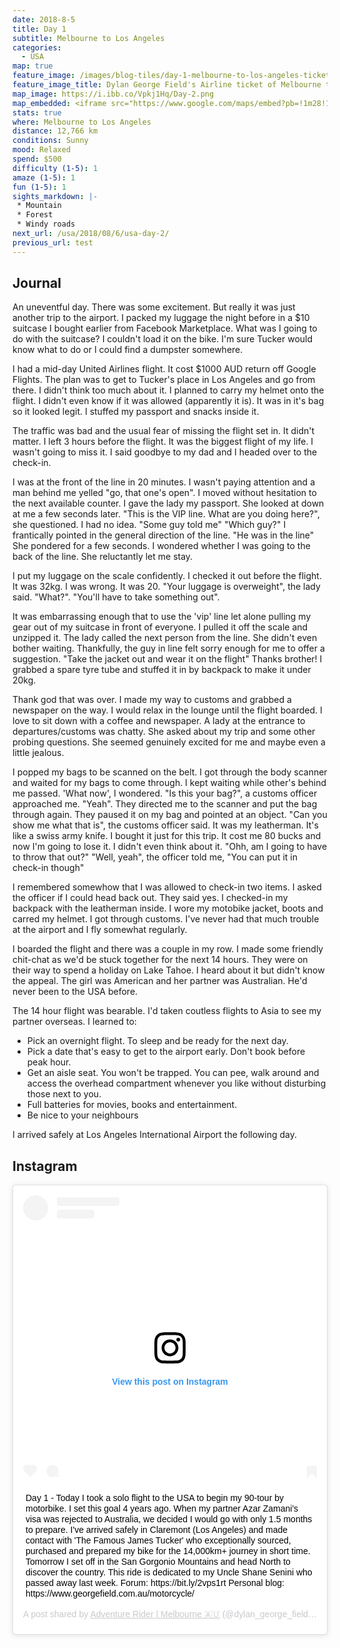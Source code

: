 ```yaml
---
date: 2018-8-5
title: Day 1
subtitle: Melbourne to Los Angeles
categories:
  - USA
map: true
feature_image: /images/blog-tiles/day-1-melbourne-to-los-angeles-ticket-dylan-george-field
feature_image_title: Dylan George Field's Airline ticket of Melbourne to Los Angeles
map_image: https://i.ibb.co/Vpkj1Hq/Day-2.png
map_embedded: <iframe src="https://www.google.com/maps/embed?pb=!1m28!1m12!1m3!1d65290132.77064583!2d161.56861218488228!3d-2.8180418179443976!2m3!1f0!2f0!3f0!3m2!1i1024!2i768!4f13.1!4m13!3e4!4m5!1s0x6ad659a9ebaa3917%3A0xf045676052ff090!2sMelbourne%20Airport%20(MEL)%2C%20Departure%20Dr%2C%20Melbourne%20Airport%20VIC!3m2!1d-37.6690123!2d144.8410273!4m5!1s0x80c2b0d213b24fb5%3A0x77a87b57698badf1!2sLAX%20airport%2C%20World%20Way%2C%20Los%20Angeles%2C%20CA%2C%20USA!3m2!1d33.9415889!2d-118.40853!5e0!3m2!1sen!2sau!4v1577537673182!5m2!1sen!2sau" width="100%" height="500" frameborder="0" style="border:0;" allowfullscreen=""></iframe>
stats: true
where: Melbourne to Los Angeles
distance: 12,766 km
conditions: Sunny
mood: Relaxed
spend: $500
difficulty (1-5): 1 
amaze (1-5): 1
fun (1-5): 1
sights_markdown: |-
 * Mountain
 * Forest
 * Windy roads
next_url: /usa/2018/08/6/usa-day-2/
previous_url: test
---
```

<h2>Journal</h2>
An uneventful day. There was some excitement. But really it was just another trip to the airport. I packed my luggage the night before in a $10 suitcase I bought earlier from Facebook Marketplace. What was I going to do with the suitcase? I couldn't load it on the bike. I'm sure Tucker would know what to do or I could find a dumpster somewhere.

I had a mid-day United Airlines flight. It cost $1000 AUD return off Google Flights. The plan was to get to Tucker's place in Los Angeles and go from there. I didn't think too much about it. I planned to carry my helmet onto the flight. I didn't even know if it was allowed (apparently it is). It was in it's bag so it looked legit. I stuffed my passport and snacks inside it.

The traffic was bad and the usual fear of missing the flight set in. It didn't matter. I left 3 hours before the flight. It was the biggest flight of my life. I wasn't going to miss it. I said goodbye to my dad and I headed over to the check-in.

I was at the front of the line in 20 minutes. I wasn't paying attention and a man behind me yelled "go, that one's open". I moved without hesitation to the next available counter. I gave the lady my passport. She looked at down at me a few seconds later. 
"This is the VIP line. What are you doing here?", she questioned. 
I had no idea. 
"Some guy told me"
"Which guy?"
I frantically pointed in the general direction of the line.
"He was in the line"
She pondered for a few seconds. I wondered whether I was going to the back of the line. She reluctantly let me stay.

I put my luggage on the scale confidently. I checked it out before the flight. It was 32kg. I was wrong. It was 20.
"Your luggage is overweight", the lady said.
"What?".
"You'll have to take something out".

It was embarrassing enough that to use the 'vip' line let alone pulling my gear out of my suitcase in front of everyone. I pulled it off the scale and unzipped it. The lady called the next person from the line. She didn't even bother waiting. Thankfully, the guy in line felt sorry enough for me to offer a suggestion.
"Take the jacket out and wear it on the flight"
Thanks brother! I grabbed a spare tyre tube and stuffed it in by backpack to make it under 20kg.

Thank god that was over. I made my way to customs and grabbed a newspaper on the way. I would relax in the lounge until the flight boarded. I love to sit down with a coffee and newspaper. A lady at the entrance to departures/customs was chatty. She asked about my trip and some other probing questions. She seemed genuinely excited for me and maybe even a little jealous.

I popped my bags to be scanned on the belt. I got through the body scanner and waited for my bags to come through. I kept waiting while other's behind me passed. 'What now', I wondered.
"Is this your bag?", a customs officer approached me.
"Yeah".
They directed me to the scanner and put the bag through again. They paused it on my bag and pointed at an object.
"Can you show me what that is", the customs officer said.
It was my leatherman. It's like a swiss army knife. I bought it just for this trip. It cost me 80 bucks and now I'm going to lose it. I didn't even think about it.
"Ohh, am I going to have to throw that out?"
"Well, yeah", the officer told me, "You can put it in check-in though"

I remembered somewhow that I was allowed to check-in two items. I asked the officer if I could head back out. They said yes. I checked-in my backpack with the leatherman inside. I wore my motobike jacket, boots and carred my helmet. I got through customs. I've never had that much trouble at the airport and I fly somewhat regularly.

I boarded the flight and there was a couple in my row. I made some friendly chit-chat as we'd be stuck together for the next 14 hours. They were on their way to spend a holiday on Lake Tahoe. I heard about it but didn't know the appeal. The girl was American and her partner was Australian. He'd never been to the USA before.

The 14 hour flight was bearable. I'd taken coutless flights to Asia to see my partner overseas. I learned to:
- Pick an overnight flight. To sleep and be ready for the next day.
- Pick a date that's easy to get to the airport early. Don't book before peak hour.
- Get an aisle seat. You won't be trapped. You can pee, walk around and access the overhead compartment whenever you like without disturbing those next to you.
- Full batteries for movies, books and entertainment.
- Be nice to your neighbours

I arrived safely at Los Angeles International Airport the following day.

<h2><div id="instagram">Instagram</div></h2>
<div style="display:flex;justify-content:center">
  <blockquote class="instagram-media" data-instgrm-captioned data-instgrm-permalink="https://www.instagram.com/p/BmOycEAgO5T/?utm_source=ig_embed&amp;utm_campaign=loading" data-instgrm-version="12" style=" background:#FFF; border:0; border-radius:3px; box-shadow:0 0 1px 0 rgba(0,0,0,0.5),0 1px 10px 0 rgba(0,0,0,0.15); margin: 1px; max-width:540px; min-width:326px; padding:0; width:99.375%; width:-webkit-calc(100% - 2px); width:calc(100% - 2px);"><div style="padding:16px;"> <a href="https://www.instagram.com/p/BmOycEAgO5T/?utm_source=ig_embed&amp;utm_campaign=loading" style=" background:#FFFFFF; line-height:0; padding:0 0; text-align:center; text-decoration:none; width:100%;" target="_blank"> <div style=" display: flex; flex-direction: row; align-items: center;"> <div style="background-color: #F4F4F4; border-radius: 50%; flex-grow: 0; height: 40px; margin-right: 14px; width: 40px;"></div> <div style="display: flex; flex-direction: column; flex-grow: 1; justify-content: center;"> <div style=" background-color: #F4F4F4; border-radius: 4px; flex-grow: 0; height: 14px; margin-bottom: 6px; width: 100px;"></div> <div style=" background-color: #F4F4F4; border-radius: 4px; flex-grow: 0; height: 14px; width: 60px;"></div></div></div><div style="padding: 19% 0;"></div> <div style="display:block; height:50px; margin:0 auto 12px; width:50px;"><svg width="50px" height="50px" viewBox="0 0 60 60" version="1.1" xmlns="https://www.w3.org/2000/svg" xmlns:xlink="https://www.w3.org/1999/xlink"><g stroke="none" stroke-width="1" fill="none" fill-rule="evenodd"><g transform="translate(-511.000000, -20.000000)" fill="#000000"><g><path d="M556.869,30.41 C554.814,30.41 553.148,32.076 553.148,34.131 C553.148,36.186 554.814,37.852 556.869,37.852 C558.924,37.852 560.59,36.186 560.59,34.131 C560.59,32.076 558.924,30.41 556.869,30.41 M541,60.657 C535.114,60.657 530.342,55.887 530.342,50 C530.342,44.114 535.114,39.342 541,39.342 C546.887,39.342 551.658,44.114 551.658,50 C551.658,55.887 546.887,60.657 541,60.657 M541,33.886 C532.1,33.886 524.886,41.1 524.886,50 C524.886,58.899 532.1,66.113 541,66.113 C549.9,66.113 557.115,58.899 557.115,50 C557.115,41.1 549.9,33.886 541,33.886 M565.378,62.101 C565.244,65.022 564.756,66.606 564.346,67.663 C563.803,69.06 563.154,70.057 562.106,71.106 C561.058,72.155 560.06,72.803 558.662,73.347 C557.607,73.757 556.021,74.244 553.102,74.378 C549.944,74.521 548.997,74.552 541,74.552 C533.003,74.552 532.056,74.521 528.898,74.378 C525.979,74.244 524.393,73.757 523.338,73.347 C521.94,72.803 520.942,72.155 519.894,71.106 C518.846,70.057 518.197,69.06 517.654,67.663 C517.244,66.606 516.755,65.022 516.623,62.101 C516.479,58.943 516.448,57.996 516.448,50 C516.448,42.003 516.479,41.056 516.623,37.899 C516.755,34.978 517.244,33.391 517.654,32.338 C518.197,30.938 518.846,29.942 519.894,28.894 C520.942,27.846 521.94,27.196 523.338,26.654 C524.393,26.244 525.979,25.756 528.898,25.623 C532.057,25.479 533.004,25.448 541,25.448 C548.997,25.448 549.943,25.479 553.102,25.623 C556.021,25.756 557.607,26.244 558.662,26.654 C560.06,27.196 561.058,27.846 562.106,28.894 C563.154,29.942 563.803,30.938 564.346,32.338 C564.756,33.391 565.244,34.978 565.378,37.899 C565.522,41.056 565.552,42.003 565.552,50 C565.552,57.996 565.522,58.943 565.378,62.101 M570.82,37.631 C570.674,34.438 570.167,32.258 569.425,30.349 C568.659,28.377 567.633,26.702 565.965,25.035 C564.297,23.368 562.623,22.342 560.652,21.575 C558.743,20.834 556.562,20.326 553.369,20.18 C550.169,20.033 549.148,20 541,20 C532.853,20 531.831,20.033 528.631,20.18 C525.438,20.326 523.257,20.834 521.349,21.575 C519.376,22.342 517.703,23.368 516.035,25.035 C514.368,26.702 513.342,28.377 512.574,30.349 C511.834,32.258 511.326,34.438 511.181,37.631 C511.035,40.831 511,41.851 511,50 C511,58.147 511.035,59.17 511.181,62.369 C511.326,65.562 511.834,67.743 512.574,69.651 C513.342,71.625 514.368,73.296 516.035,74.965 C517.703,76.634 519.376,77.658 521.349,78.425 C523.257,79.167 525.438,79.673 528.631,79.82 C531.831,79.965 532.853,80.001 541,80.001 C549.148,80.001 550.169,79.965 553.369,79.82 C556.562,79.673 558.743,79.167 560.652,78.425 C562.623,77.658 564.297,76.634 565.965,74.965 C567.633,73.296 568.659,71.625 569.425,69.651 C570.167,67.743 570.674,65.562 570.82,62.369 C570.966,59.17 571,58.147 571,50 C571,41.851 570.966,40.831 570.82,37.631"></path></g></g></g></svg></div><div style="padding-top: 8px;"> <div style=" color:#3897f0; font-family:Arial,sans-serif; font-size:14px; font-style:normal; font-weight:550; line-height:18px;"> View this post on Instagram</div></div><div style="padding: 12.5% 0;"></div> <div style="display: flex; flex-direction: row; margin-bottom: 14px; align-items: center;"><div> <div style="background-color: #F4F4F4; border-radius: 50%; height: 12.5px; width: 12.5px; transform: translateX(0px) translateY(7px);"></div> <div style="background-color: #F4F4F4; height: 12.5px; transform: rotate(-45deg) translateX(3px) translateY(1px); width: 12.5px; flex-grow: 0; margin-right: 14px; margin-left: 2px;"></div> <div style="background-color: #F4F4F4; border-radius: 50%; height: 12.5px; width: 12.5px; transform: translateX(9px) translateY(-18px);"></div></div><div style="margin-left: 8px;"> <div style=" background-color: #F4F4F4; border-radius: 50%; flex-grow: 0; height: 20px; width: 20px;"></div> <div style=" width: 0; height: 0; border-top: 2px solid transparent; border-left: 6px solid #f4f4f4; border-bottom: 2px solid transparent; transform: translateX(16px) translateY(-4px) rotate(30deg)"></div></div><div style="margin-left: auto;"> <div style=" width: 0px; border-top: 8px solid #F4F4F4; border-right: 8px solid transparent; transform: translateY(16px);"></div> <div style=" background-color: #F4F4F4; flex-grow: 0; height: 12px; width: 16px; transform: translateY(-4px);"></div> <div style=" width: 0; height: 0; border-top: 8px solid #F4F4F4; border-left: 8px solid transparent; transform: translateY(-4px) translateX(8px);"></div></div></div></a> <p style=" margin:8px 0 0 0; padding:0 4px;"> <a href="https://www.instagram.com/p/BmOycEAgO5T/?utm_source=ig_embed&amp;utm_campaign=loading" style=" color:#000; font-family:Arial,sans-serif; font-size:14px; font-style:normal; font-weight:normal; line-height:17px; text-decoration:none; word-wrap:break-word;" target="_blank">Day 1 - Today I took a solo flight to the USA to begin my 90-tour by motorbike. I set this goal 4 years ago. When my partner Azar Zamani&#39;s visa was rejected to Australia, we decided I would go with only 1.5 months to prepare. I&#39;ve arrived safely in Claremont (Los Angeles) and made contact with &#39;The Famous James Tucker&#39; who exceptionally sourced, purchased and prepared my bike for the 14,000km+ journey in short time. Tomorrow I set off in the San Gorgonio Mountains and head North to discover the country. This ride is dedicated to my Uncle Shane Senini who passed away last week. Forum: https://bit.ly/2vps1rt Personal blog: https://www.georgefield.com.au/motorcycle/</a></p> <p style=" color:#c9c8cd; font-family:Arial,sans-serif; font-size:14px; line-height:17px; margin-bottom:0; margin-top:8px; overflow:hidden; padding:8px 0 7px; text-align:center; text-overflow:ellipsis; white-space:nowrap;">A post shared by <a href="https://www.instagram.com/dylan_george_field/?utm_source=ig_embed&amp;utm_campaign=loading" style=" color:#c9c8cd; font-family:Arial,sans-serif; font-size:14px; font-style:normal; font-weight:normal; line-height:17px;" target="_blank"> Adventure Rider | Melbourne 🇦🇺</a> (@dylan_george_field) on <time style=" font-family:Arial,sans-serif; font-size:14px; line-height:17px;" datetime="2018-08-08T20:19:20+00:00">Aug 8, 2018 at 1:19pm PDT</time></p></div></blockquote> <script async src="//www.instagram.com/embed.js"></script>
</div>